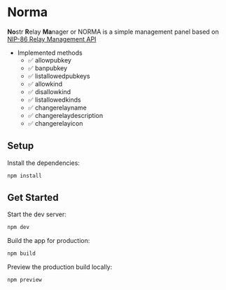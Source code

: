 # Norma

**No**str **R**elay **Ma**nager or NORMA is a simple management panel based on [NIP-86 Relay Management API](https://nips.nostr.com/86)

- Implemented methods
  - ✅ allowpubkey
  - ✅ banpubkey
  - ✅ listallowedpubkeys
  - ✅ allowkind
  - ✅ disallowkind
  - ✅ listallowedkinds
  - ✅ changerelayname
  - ✅ changerelaydescription
  - ✅ changerelayicon

## Setup

Install the dependencies:

```bash
npm install
```

## Get Started

Start the dev server:

```bash
npm dev
```

Build the app for production:

```bash
npm build
```

Preview the production build locally:

```bash
npm preview
```

